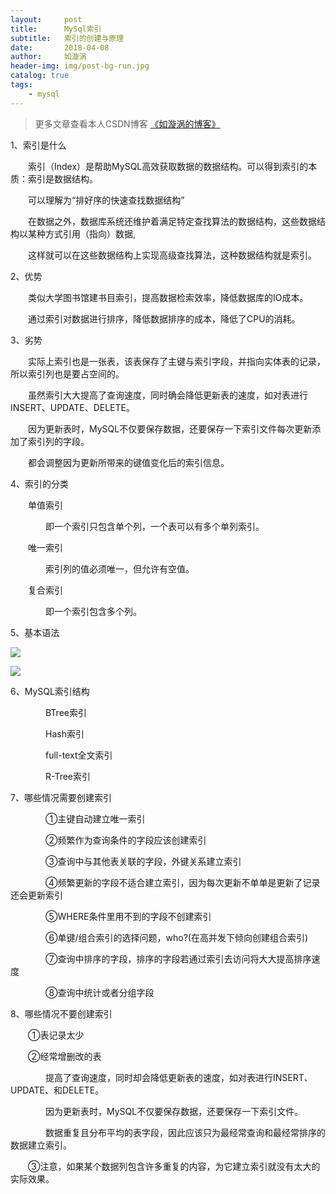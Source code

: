 ```yaml
---
layout:     post
title:      MySql索引
subtitle:   索引的创建与原理
date:       2018-04-08
author:     如漩涡
header-img: img/post-bg-run.jpg
catalog: true
tags:
    - mysql
---
```


> 更多文章查看本人CSDN博客 [《如漩涡的博客》](https://blog.csdn.net/m0_37701381)

1、索引是什么

　　索引（Index）是帮助MySQL高效获取数据的数据结构。可以得到索引的本质：索引是数据结构。

　　可以理解为“排好序的快速查找数据结构”

　　在数据之外，数据库系统还维护着满足特定查找算法的数据结构，这些数据结构以某种方式引用（指向）数据,

　　这样就可以在这些数据结构上实现高级查找算法，这种数据结构就是索引。

2、优势

　　类似大学图书馆建书目索引，提高数据检索效率，降低数据库的IO成本。

　　通过索引对数据进行排序，降低数据排序的成本，降低了CPU的消耗。

3、劣势

　　实际上索引也是一张表，该表保存了主键与索引字段，并指向实体表的记录，所以索引列也是要占空间的。

　　虽然索引大大提高了查询速度，同时确会降低更新表的速度，如对表进行INSERT、UPDATE、DELETE。

　　因为更新表时，MySQL不仅要保存数据，还要保存一下索引文件每次更新添加了索引列的字段。

　　都会调整因为更新所带来的键值变化后的索引信息。 

4、索引的分类

　　单值索引

　　　　即一个索引只包含单个列，一个表可以有多个单列索引。

　　唯一索引

　　　　索引列的值必须唯一，但允许有空值。

　　复合索引

　　　　即一个索引包含多个列。

5、基本语法

![](https://images2015.cnblogs.com/blog/1001655/201706/1001655-20170622163219273-351707462.png)

![](https://images2015.cnblogs.com/blog/1001655/201706/1001655-20170622163449648-1145782677.png)

6、MySQL索引结构

　　　　BTree索引

　　　　Hash索引

　　　　full-text全文索引

　　　　R-Tree索引

7、哪些情况需要创建索引

　　　　①主键自动建立唯一索引

　　　　②频繁作为查询条件的字段应该创建索引

　　　　③查询中与其他表关联的字段，外键关系建立索引

　　　　④频繁更新的字段不适合建立索引，因为每次更新不单单是更新了记录还会更新索引

　　　　⑤WHERE条件里用不到的字段不创建索引

　　　　⑥单键/组合索引的选择问题，who?(在高并发下倾向创建组合索引)

　　　　⑦查询中排序的字段，排序的字段若通过索引去访问将大大提高排序速度

　　　　⑧查询中统计或者分组字段

8、哪些情况不要创建索引

　　①表记录太少

　　②经常增删改的表

　　　　提高了查询速度，同时却会降低更新表的速度，如对表进行INSERT、UPDATE、和DELETE。

　　　　因为更新表时，MySQL不仅要保存数据，还要保存一下索引文件。

　　　　数据重复且分布平均的表字段，因此应该只为最经常查询和最经常排序的数据建立索引。

　　③注意，如果某个数据列包含许多重复的内容，为它建立索引就没有太大的实际效果。
